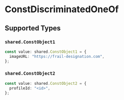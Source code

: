 # ConstDiscriminatedOneOf


## Supported Types

### `shared.ConstObject1`

```typescript
const value: shared.ConstObject1 = {
  imageURL: "https://frail-designation.com",
};
```

### `shared.ConstObject2`

```typescript
const value: shared.ConstObject2 = {
  profileId: "<id>",
};
```

